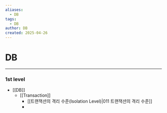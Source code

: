```yaml
---
aliases:
  - DB
tags:
  - DB
author: DB
created: 2025-04-26
---
```


# DB 
----
### 1st level 
- [[DB]]
	- [[Transaction]]
		- [[트랜잭션의 격리 수준(Isolation Level)|011 트랜잭션의 격리 수준]]
		- 
